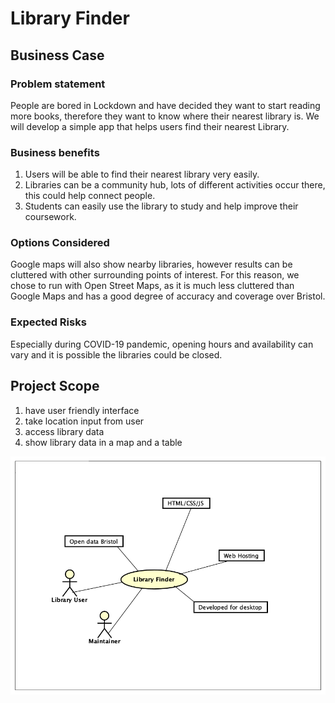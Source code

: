 # Library Finder

## Business Case

### Problem statement
People are bored in Lockdown and have decided they want to start reading more books, therefore they want to know where their nearest library is. We will develop a simple app that helps users find their nearest Library.

### Business benefits
1. Users will be able to find their nearest library very easily.
2. Libraries can be a community hub, lots of different activities occur there, this could help connect people.
3. Students can easily use the library to study and help improve their coursework.

### Options Considered
Google maps will also show nearby libraries, however results can be cluttered with other surrounding points of interest. For this reason, we chose to run with Open Street Maps, as it is much less cluttered than Google Maps and has a good degree of accuracy and coverage over Bristol.

### Expected Risks
Especially during COVID-19 pandemic, opening hours and availability can vary and it is possible the libraries could be closed.

## Project Scope
1. have user friendly interface
2. take location input from user
3. access library data
4. show library data in a map and a table

![Insert your Context Diagram Here](images/Context-Main.png)
